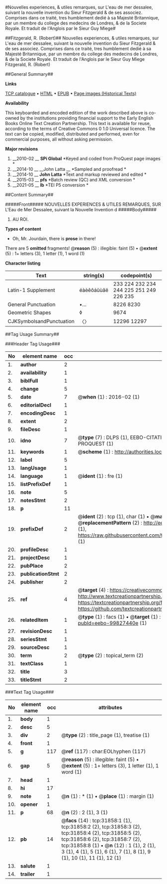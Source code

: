 #Nouvelles experiences, & utiles remarques, sur L'eau de mer dessalee, suivant la nouvelle invention du Sieur Fitzgerald & de ses associez. Comprises dans ce traité, tres humblement dedié à sa Majesté Britannique, par un membre du college des medecins de Londres, & de la Societe Royale. Et traduit de l'Anglois par le Sieur Guy Miege#

##Fitzgerald, R. (Robert)##
Nouvelles experiences, & utiles remarques, sur L'eau de mer dessalee, suivant la nouvelle invention du Sieur Fitzgerald & de ses associez. Comprises dans ce traité, tres humblement dedié à sa Majesté Britannique, par un membre du college des medecins de Londres, & de la Societe Royale. Et traduit de l'Anglois par le Sieur Guy Miege
Fitzgerald, R. (Robert)

##General Summary##

**Links**

[TCP catalogue](http://www.ota.ox.ac.uk/tcp/)  • 
[HTML](http://tei.it.ox.ac.uk/tcp/Texts-HTML/free/A39/A39596.html)  • 
[EPUB](http://tei.it.ox.ac.uk/tcp/Texts-EPUB/free/A39/A39596.epub) • 
[Page images (Historical Texts)](https://historicaltexts.jisc.ac.uk/eebo-99827440e)

**Availability**

This keyboarded and encoded edition of the work described above is co-owned by the
    institutions providing financial support to the Early English Books Online Text Creation
    Partnership. This text is available for reuse, according to the terms of  Creative Commons 0 1.0 Universal
    licence. The text can be copied, modified, distributed and performed, even for commercial
    purposes, all without asking permission.

**Major revisions**

1. __2010-02 __ __SPi Global__ *Keyed and coded from ProQuest page images *
1. __2014-10 __ __John Latta __ *Sampled and proofread *
1. __2014-10 __ __John Latta__ *Text and markup reviewed and edited *
1. __2015-03 __ __pfs__ *Batch review (QC) and XML conversion *
1. __2021-05 __ __lb__ *TEI P5 conversion *

##Content Summary##

#####Front#####
NOUVELLES EXPERIENCES & UTILES REMARQUES, SUR L'Eau de Mer Dessalee, suivant la Nouvelle Invention d
#####Body#####

1. AU ROI.

**Types of content**

  * Oh, Mr. Jourdain, there is **prose** in there!

There are 5 **omitted** fragments! 
 @__reason__ (5) : illegible: faint (5)  •  @__extent__ (5) : 1+ letters (3), 1 letter (1), 1 word (1)

**Character listing**


|Text|string(s)|codepoint(s)|
|---|---|---|
|Latin-1 Supplement|éàèêôáûùâë|233 224 232 234 244 225 251 249 226 235|
|General Punctuation|•…|8226 8230|
|Geometric Shapes|◊|9674|
|CJKSymbolsandPunctuation|〈〉|12296 12297|

##Tag Usage Summary##

###Header Tag Usage###

|No|element name|occ|attributes|
|---|---|---|---|
|1.|__author__|2||
|2.|__availability__|1||
|3.|__biblFull__|1||
|4.|__change__|5||
|5.|__date__|7| @__when__ (1) : 2016-02 (1)|
|6.|__editorialDecl__|1||
|7.|__encodingDesc__|1||
|8.|__extent__|2||
|9.|__fileDesc__|1||
|10.|__idno__|7| @__type__ (7) : DLPS (1), EEBO-CITATION (1), VID (1), EEBO-PROQUEST (1), STC (2), PROQUEST (1)|
|11.|__keywords__|1| @__scheme__ (1) : http://authorities.loc.gov/ (1)|
|12.|__label__|5||
|13.|__langUsage__|1||
|14.|__language__|1| @__ident__ (1) : fre (1)|
|15.|__listPrefixDef__|1||
|16.|__note__|5||
|17.|__notesStmt__|2||
|18.|__p__|11||
|19.|__prefixDef__|2| @__ident__ (2) : tcp (1), char (1)  •  @__matchPattern__ (2) : ([0-9\-]+):([0-9IVX]+) (1), (.+) (1)  •  @__replacementPattern__ (2) : http://eebo.chadwyck.com/downloadtiff?vid=$1&page=$2 (1), https://raw.githubusercontent.com/textcreationpartnership/Texts/master/tcpchars.xml#$1 (1)|
|20.|__profileDesc__|1||
|21.|__projectDesc__|1||
|22.|__pubPlace__|2||
|23.|__publicationStmt__|2||
|24.|__publisher__|2||
|25.|__ref__|4| @__target__ (4) : https://creativecommons.org/publicdomain/zero/1.0/ (1), http://www.textcreationpartnership.org/docs/. (1), https://textcreationpartnership.org/faq/#faq05 (1), https://github.com/textcreationpartnership (1)|
|26.|__relatedItem__|1| @__type__ (1) : facs (1)  •  @__target__ (1) : https://data.historicaltexts.jisc.ac.uk/view?pubId=eebo-99827440e (1)|
|27.|__revisionDesc__|1||
|28.|__seriesStmt__|1||
|29.|__sourceDesc__|1||
|30.|__term__|2| @__type__ (2) : topical_term (2)|
|31.|__textClass__|1||
|32.|__title__|3||
|33.|__titleStmt__|2||


###Text Tag Usage###

|No|element name|occ|attributes|
|---|---|---|---|
|1.|__body__|1||
|2.|__desc__|5||
|3.|__div__|2| @__type__ (2) : title_page (1), treatise (1)|
|4.|__front__|1||
|5.|__g__|117| @__ref__ (117) : char:EOLhyphen (117)|
|6.|__gap__|5| @__reason__ (5) : illegible: faint (5)  •  @__extent__ (5) : 1+ letters (3), 1 letter (1), 1 word (1)|
|7.|__head__|1||
|8.|__hi__|17||
|9.|__note__|1| @__n__ (1) : * (1)  •  @__place__ (1) : margin (1)|
|10.|__opener__|1||
|11.|__p__|68| @__n__ (2) : 2 (1), 3 (1)|
|12.|__pb__|14| @__facs__ (14) : tcp:31858:1 (1), tcp:31858:2 (2), tcp:31858:3 (2), tcp:31858:4 (2), tcp:31858:5 (2), tcp:31858:6 (2), tcp:31858:7 (2), tcp:31858:8 (1)  •  @__n__ (12) : 1 (1), 2 (1), 3 (1), 4 (1), 5 (1), 6 (1), 7 (1), 8 (1), 9 (1), 10 (1), 11 (1), 12 (1)|
|13.|__salute__|1||
|14.|__trailer__|1||
